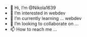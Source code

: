 - 👋 Hi, I’m @Nikola1639
- 👀 I’m interested in webdev
- 🌱 I’m currently learning ... webdev
- 💞️ I’m looking to collaborate on ...
- 📫 How to reach me ...

<!---
Nikola1639/Nikola1639 is a ✨ special ✨ repository because its `README.md` (this file) appears on your GitHub profile.
You can click the Preview link to take a look at your changes.
--->

